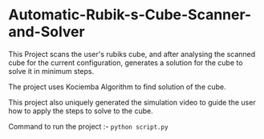 # Automatic-Rubik-s-Cube-Scanner-and-Solver

This Project scans the user's rubiks cube, and after analysing the scanned cube for the current configuration, generates a solution for the cube to solve it in minimum steps. 

The project uses Kociemba Algorithm to find solution of the cube.

This project also uniquely generated the simulation video to guide the user how to apply the steps to solve to the cube.

Command to run the project :-
```python script.py```

